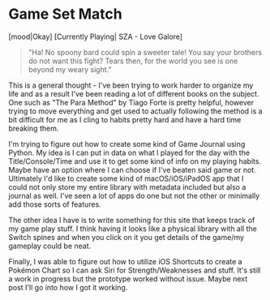 # Game Set Match

[mood|Okay]
[Currently Playing| SZA - Love Galore]

> "Ha! No spoony bard could spin a sweeter tale! You say your brothers do not want this fight? Tears then, for the world you see is one beyond my weary sight."

This is a general thought - I've been trying to work harder to organize my life and as a result I've been reading a lot of different books on the subject. One such as "The Para Method" by Tiago Forte is pretty helpful, however trying to move everything and get used to actually following the method is a bit difficult for me as I cling to habits pretty hard and have a hard time breaking them.

I'm trying to figure out how to create some kind of Game Journal using Python. My idea is I can put in data on what I played for the day with the Title/Console/Time and use it to get some kind of info on my playing habits. Maybe have an option where I can choose if I've beaten said game or not. Ultimately I'd like to create some kind of macOS/iOS/iPadOS app that I could not only store my entire library with metadata included but also a journal as well. I've seen a lot of apps do one but not the other or minimally add those sorts of features.

The other idea I have is to write something for this site that keeps track of my game play stuff. I think having it looks like a physical library with all the Switch spines and when you click on it you get details of the game/my gameplay could be neat.

Finally, I was able to figure out how to utilize iOS Shortcuts to create a Pokémon Chart so I can ask Siri for Strength/Weaknesses and stuff. It's still a work in progress but the prototype worked without issue. Maybe next post I'll go into how I got it working.
